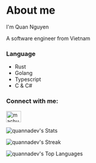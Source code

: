 # About me
I'm Quan Nguyen

A software engineer from Vietnam

### Language
- Rust
- Golang
- Typescript
- C & C#

<h3 align="left">Connect with me:</h3>
<p align="left">
<a href="https://fb.com/machunquan" target="blank"><img align="center" src="https://raw.githubusercontent.com/rahuldkjain/github-profile-readme-generator/master/src/images/icons/Social/facebook.svg" alt="machunquan" height="30" width="40" /></a>
</p>


![quannadev's Stats](https://github-readme-stats.vercel.app/api?username=quannadev&theme=dracula&show_icons=true&hide_border=false&count_private=true)

![quannadev's Streak](https://github-readme-streak-stats.herokuapp.com/?user=quannadev&theme=dracula&hide_border=false)

![quannadev's Top Languages](https://github-readme-stats.vercel.app/api/top-langs/?username=quannadev&theme=dracula&show_icons=true&hide_border=false&layout=compact)
